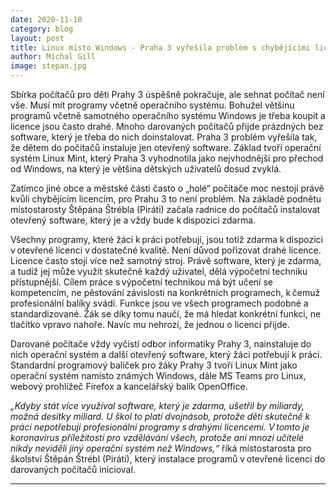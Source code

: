 ```yaml
---
date: 2020-11-18
category: blog
layout: post
title: Linux místo Windows - Praha 3 vyřešila problém s chybějícími licencemi na darovaných počítačích otevřeným software
author: Michal Gill
image: stepan.jpg
---
```


Sbírka počítačů pro děti Prahy 3 úspěšně pokračuje, ale sehnat počítač není vše. Musí mít programy včetně operačního systému. Bohužel většinu programů včetně samotného operačního systému Windows je třeba koupit a licence jsou často drahé. Mnoho darovaných počítačů přijde prázdných bez software, který je třeba do nich doinstalovat. Praha 3 problém vyřešila tak, že dětem do počítačů instaluje jen otevřený software. Základ tvoří operační systém Linux Mint, který Praha 3 vyhodnotila jako nejvhodnější pro přechod od Windows, na který je většina dětských uživatelů dosud zvyklá. 

Zatímco jiné obce a městské části často o „holé“ počítače moc nestojí právě kvůli chybějícím licencím, pro Prahu 3 to není problém. Na základě podnětu místostarosty Štěpána Štrébla (Piráti) začala radnice do počítačů instalovat otevřený software, který je a vždy bude k dispozici zdarma. 

Všechny programy, které žáci k práci potřebují, jsou totiž zdarma k dispozici v otevřené licenci v dostatečné kvalitě. Není důvod pořizovat drahé licence. Licence často stojí více než samotný stroj. Právě software, který je zdarma, a tudíž jej může využít skutečně každý uživatel, dělá výpočetní techniku přístupnější. Cílem práce s výpočetní technikou má být učení se kompetencím, ne pěstování závislosti na konkrétních programech, k čemuž profesionální balíky svádí. Funkce jsou ve všech programech podobné a standardizované. Žák se díky tomu naučí, že má hledat konkrétní funkci, ne tlačítko vpravo nahoře. Navíc mu nehrozí, že jednou o licenci přijde. 

Darované počítače vždy vyčistí odbor informatiky Prahy 3, nainstaluje do nich operační systém a další otevřený software, který žáci potřebují k práci. Standardní programový balíček pro žáky Prahy 3 tvoří Linux Mint jako operační systém namísto známých Windows, dále MS Teams pro Linux, webový prohlížeč Firefox a kancelářský balík OpenOffice. 

*„Kdyby stát více využíval software, který je zdarma, ušetřil by miliardy, možná desítky miliard. U škol to platí dvojnásob, protože děti skutečně k práci nepotřebují profesionální programy s drahými licencemi. V tomto je koronavirus příležitostí pro vzdělávání všech, protože ani mnozí učitelé nikdy neviděli jiný operační systém než Windows,“* říká místostarosta pro školství Štěpán Štrébl (Piráti), který instalace programů v otevřené licenci do darovaných počítačů inicioval. 

- - -
